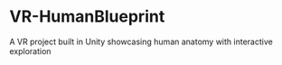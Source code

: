 # VR-HumanBlueprint
A VR project built in Unity showcasing human anatomy with interactive exploration
